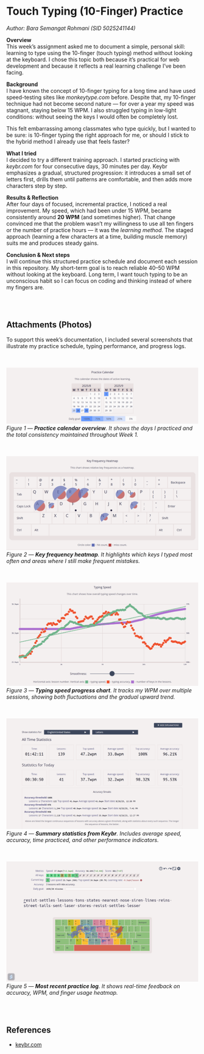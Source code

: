 # Touch Typing (10-Finger) Practice

*Author: Bara Semangat Rohmani (SID 5025241144)*

**Overview** <br/>
This week’s assignment asked me to document a simple, personal skill: learning to type using the 10-finger (touch typing) method without looking at the keyboard. I chose this topic both because it’s practical for web development and because it reflects a real learning challenge I’ve been facing.

**Background** <br/>
I have known the concept of 10-finger typing for a long time and have used speed-testing sites like *monkeytype.com* before. Despite that, my 10-finger technique had not become second nature — for over a year my speed was stagnant, staying below 15 WPM. I also struggled typing in low-light conditions: without seeing the keys I would often be completely lost.

This felt embarrassing among classmates who type quickly, but I wanted to be sure: is 10-finger typing the right approach for me, or should I stick to the hybrid method I already use that feels faster?

**What I tried** <br/>
I decided to try a different training approach. I started practicing with *keybr.com* for four consecutive days, 30 minutes per day. Keybr emphasizes a gradual, structured progression: it introduces a small set of letters first, drills them until patterns are comfortable, and then adds more characters step by step.

**Results & Reflection** <br/>
After four days of focused, incremental practice, I noticed a real improvement. My speed, which had been under 15 WPM, became consistently around **20 WPM** (and sometimes higher). That change convinced me that the problem wasn’t my willingness to use all ten fingers or the number of practice hours — it was the *learning method*. The staged approach (learning a few characters at a time, building muscle memory) suits me and produces steady gains.

**Conclusion & Next steps** <br/>
I will continue this structured practice schedule and document each session in this repository. My short-term goal is to reach reliable 40–50 WPM without looking at the keyboard. Long term, I want touch typing to be an unconscious habit so I can focus on coding and thinking instead of where my fingers are.

<br><br>

## Attachments (Photos)
To support this week’s documentation, I included several screenshots that illustrate my practice schedule, typing performance, and progress logs.

<br><br>
![Practice Calender](images/w1-practice-calender.png)
*Figure 1 — **Practice calendar overview**. It shows the days I practiced and the total consistency maintained throughout Week 1.*

<br><br>
![Key Frequency Heatmap](images/w1-key-freq-heatmap.png)
*Figure 2 — **Key frequency heatmap**. It highlights which keys I typed most often and areas where I still make frequent mistakes.*

<br><br>
![Typing Speed](images/w1-typing-speed.png)
*Figure 3 — **Typing speed progress chart**. It tracks my WPM over multiple sessions, showing both fluctuations and the gradual upward trend.*

<br><br>
![Statistics](images/w1-stat.png)
*Figure 4 — **Summary statistics from Keybr**. Includes average speed, accuracy, time practiced, and other performance indicators.*

<br><br>
![Last Practice Log](images/w1-last-practice-log.png)
*Figure 5 — **Most recent practice log**. It shows real-time feedback on accuracy, WPM, and finger usage heatmap.*

<br><br>

## References
- [keybr.com](https://www.keybr.com)
